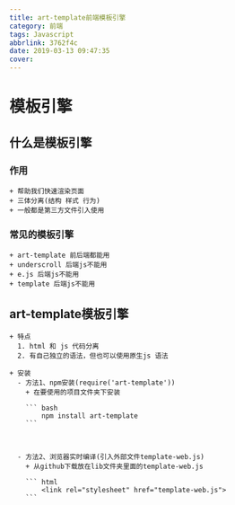 ```yaml
---
title: art-template前端模板引擎
category: 前端
tags: Javascript
abbrlink: 3762f4c
date: 2019-03-13 09:47:35
cover:
---
```


# 模板引擎

## 什么是模板引擎

### 作用

    + 帮助我们快速渲染页面
    + 三体分离(结构 样式 行为)
    + 一般都是第三方文件引入使用

### 常见的模板引擎

    + art-template 前后端都能用
    + underscroll 后端js不能用
    + e.js 后端js不能用
    + template 后端js不能用

## art-template模板引擎
    + 特点
      1. html 和 js 代码分离
      2. 有自己独立的语法，但也可以使用原生js 语法

    + 安装
      - 方法1、npm安装(require('art-template'))
        + 在要使用的项目文件夹下安装
 
        ``` bash
            npm install art-template
        ```



      - 方法2、浏览器实时编译(引入外部文件template-web.js)
        + 从github下载放在lib文件夹里面的template-web.js
 
        ``` html
            <link rel="stylesheet" href="template-web.js">
        ```  